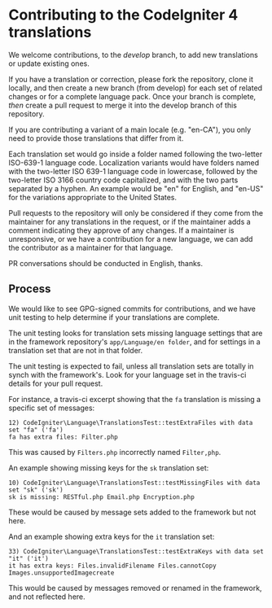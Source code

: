 # Contributing to the CodeIgniter 4 translations

We welcome contributions, to the *develop* branch,
 to add new translations or update existing ones.

If you have a translation or correction, please fork the repository, clone it
locally, and then create a new branch (from develop)
for each set of related changes or for
a complete language pack. Once your branch is complete, *then* create a pull
request to merge it into the develop branch of this repository.

If you are contributing a variant of a main locale (e.g. "en-CA"), you
only need to provide those translations that differ from it.

Each translation set would go inside a folder named following the two-letter ISO-639-1 language code.
Localization variants would have folders named with the two-letter ISO 639-1 language code in lowercase, 
followed by the two-letter ISO 3166 country code capitalized, 
and with the two parts separated by a hyphen. 
An example would be "en" for English, and "en-US" for the variations appropriate to the United States.

Pull requests to the repository will only be considered if they come from
the maintainer for any translations in the request, or if the maintainer
adds a comment indicating they approve of any changes.
If a maintainer is unresponsive, or we have a contribution for a new
language, we can add the contributor as a maintainer for that language.

PR conversations should be conducted in English, thanks.

## Process

We would like to see GPG-signed commits for contributions,
and we have unit testing to help determine if your translations are complete.

The unit testing looks for translation sets missing language settings that
are in the framework repository's `app/Language/en folder`, and for settings
in a translation set that are not in that folder.

The unit testing is expected to fail, unless all translation sets are totally
in synch with the framework's. Look for your language set in the travis-ci
details for your pull request.

For instance, a travis-ci excerpt showing that the `fa` translation is missing
a specific set of messages:

    12) CodeIgniter\Language\TranslationsTest::testExtraFiles with data set "fa" ('fa')
    fa has extra files: Filter.php

This was caused by `Filters.php` incorrectly named `Filter,php`.

An example showing missing keys for the `sk` translation set:

    10) CodeIgniter\Language\TranslationsTest::testMissingFiles with data set "sk" ('sk')
    sk is missing: RESTful.php Email.php Encryption.php

These would be caused by message sets added to the framework but not here.

And an example showing extra keys for the `it` translation set:

    33) CodeIgniter\Language\TranslationsTest::testExtraKeys with data set "it" ('it')
    it has extra keys: Files.invalidFilename Files.cannotCopy Images.unsupportedImagecreate

This would be caused by messages removed or renamed in the framework, and not reflected here.

